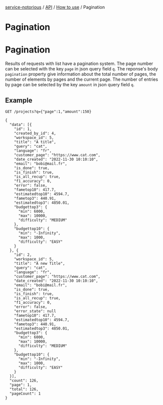 [service-notorious](../../../README.md) / [API](../README.md) / [How to use](./README.md) / Pagination

# Pagination

# Pagination

Results of requests with list have a pagination system. The page number can be selected with the
key `page` in json query field `q`. The reponse's body `pagination` property give information about the total number
of pages, the number of elements by pages and the current page.
The number of entries by page can be selected by the key `amount` in json query field `q`.

## Example

```
GET /projects?q={"page":1,"amount":150}
```

```
{
  "data": [{
    "id": 1,
    "created_by_id": 4,
    "workspace_id": 5,
    "title": "A title",
    "query": "cat",
    "language": "fr",
    "customer_page": "https://www.cat.com",
    "date_created": "2022-11-30 10:10:10",
    "email": "bobi@mail.fr",
    "is_done": true,
    "is_finish": true,
    "is_all_recup": true,
    "f1_accuracy": 0,
    "error": false,
    "fametop10": 417.7,
    "estimatedtop10": 4594.7,
    "fametop3": 440.91,
    "estimatedtop3": 4850.01,
    "budgettop3": {
      "min": 6000,
      "max": 10000,
      "difficulty": "MEDIUM"
    },
    "budgettop10": {
      "min": "-Infinity",
      "max": 1000,
      "difficulty": "EASY"
    }
  }, {
    "id": 2,
    "workspace_id": 5,
    "title": "A new Title",
    "query": "cat",
    "language": "fr",
    "customer_page": "https://www.cat.com",
    "date_created": "2022-11-30 10:10:10",
    "email": "bobi@mail.fr",
    "is_done": true,
    "is_finish": true,
    "is_all_recup": true,
    "f1_accuracy": 0,
    "error": false,
    "error_state": null
    "fametop10": 417.7,
    "estimatedtop10": 4594.7,
    "fametop3": 440.91,
    "estimatedtop3": 4850.01,
    "budgettop3": {
      "min": 6000,
      "max": 10000,
      "difficulty": "MEDIUM"
    },
    "budgettop10": {
      "min": "-Infinity",
      "max": 1000,
      "difficulty": "EASY"
    }
  }],
  "count": 126,
  "page": 1,
  "total": 126,
  "pageCount": 1
}
```
